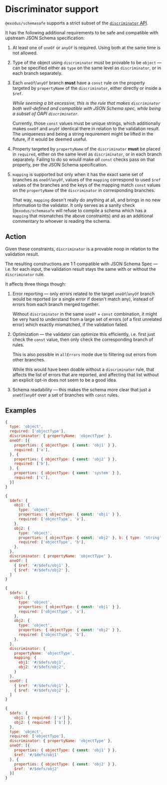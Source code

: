 # Discriminator support

`@exodus/schemasafe` supports a strict subset of the
[`discriminator` API](https://github.com/OAI/OpenAPI-Specification/blob/master/versions/3.1.0.md#discriminatorObject).

It has the following additional requirements to be safe and compatible with upstream JSON Schema
specification:

  1. At least one of `oneOf` or `anyOf` is required. Using both at the same time is not allowed.

  2. Type of the object using `discriminator` must be provable to be `object` — can be specified
     either as `type` on the same level as `discriminator`, or in each branch separately.

  3. Each `oneOf`/`anyOf` branch **must** have a `const` rule on the property targeted by
     `propertyName` of the `discriminator`, either directly or inside a `$ref`.

     _While seeming a bit excessive, this is the rule that makes `discriminator` both well-defined
     and compatible with JSON Schema spec, while being a subset of OAPI `discriminator`._

     Currently, those `const` values must be unique strings, which additionally makes `oneOf` and
     `anyOf` identical there in relation to the validation result. The uniqueness and being a string
     requirement might be lifted in the future, if it would be deemed useful.

  4. Property targeted by `propertyName` of the `discriminator` **must** be placed in `required`,
     either on the same level as `discriminator`, or in each branch separately. Failing to do so
     would make _all_ `const` checks pass on that property, per the JSON Schema specification.

  5. `mapping` is supported but only when it has the exact same set of branches as `oneOf`/`anyOf`,
     values of the `mapping` correspond to used `$ref` values of the branches and the keys of
     the mapping match `const` values on the `propertyName` of the `discriminator` in corresponding
     branches.

     That way, `mapping` doesn't really do anything at all, and brings in no new information to the
     validator. It only serves as a sanity check (`@exodus/schemasafe` will refuse to compile a
     schema which has a `mapping` that mismatches the above constraints) and as an additional
     commentary to whoever is reading the schema.

## Action

Given these constraints, `discriminator` is a provable noop in relation to the validation result.

The resulting constructions are 1:1 compatible with JSON Schema Spec — i.e. for each input, the
validation result stays the same with or without the `discriminator` rule.

It affects three things though:

  1. Error reporting — only errors related to the target `oneOf`/`anyOf` branch would be reported
     (or a single error if doesn't match any), instead of errors from each branch merged together.

     Without `discriminator` in the same `oneOf` + `const` combination, it might be very hard to
     understand from a large set of errors (of a first unrelated error) which exactly mismatched, if
     the validation failed.

  2. Optimization — the validator can optimize this efficiently, i.e. first just check the `const`
     value, then only check the corresponding branch of rules.

     This is also possible in `allErrors` mode due to filtering out errors from other branches.

     While this would have been doable without a `discriminator` rule, that affects the list of
     errors that are reported, and affecting that list without an explicit opt-in does not seem
     to be a good idea.

  3. Schema readability — this makes the schema more clear that just a `oneOf`/`anyOf` over
     a set of branches with `const` rules.

## Examples

```js
{
  type: 'object',
  required: ['objectType'],
  discriminator: { propertyName: 'objectType' },
  oneOf: [{
    properties: { objectType: { const: 'obj1' } },
    required: ['a'],
  }, {
    properties: { objectType: { const: 'obj2' } },
    required: ['b'],
  }, {
    properties: { objectType: { const: 'system' } },
    required: ['c'],
  }]
}
```

```js
{
  $defs: {
    obj1: {
      type: 'object',
      properties: { objectType: { const: 'obj1' } },
      required: ['objectType', 'a'],
    },
    obj2: {
      type: 'object',
      properties: { objectType: { const: 'obj2' }, b: { type: 'string' } },
      required: ['objectType', 'b'],
    },
  },
  discriminator: { propertyName: 'objectType' },
  oneOf: [
    { $ref: '#/$defs/obj1' },
    { $ref: '#/$defs/obj2' },
  ]
}
```

```js
{
  $defs: {
    obj1: {
      type: 'object',
      properties: { objectType: { const: 'obj1' } },
      required: ['objectType', 'a'],
    },
    obj2: {
      type: 'object',
      properties: { objectType: { const: 'obj2' } },
      required: ['objectType', 'b'],
    },
  },
  discriminator: {
    propertyName: 'objectType',
    mapping: {
      obj1: '#/$defs/obj1',
      obj2: '#/$defs/obj2',
    }
  },
  oneOf: [
    { $ref: '#/$defs/obj1' },
    { $ref: '#/$defs/obj2' },
  ]
}
```

```js
{
  $defs: {
    obj1: { required: ['a'] },
    obj2: { required: ['b'] },
  },
  type: 'object',
  required: ['objectType'],
  discriminator: { propertyName: 'objectType' },
  oneOf: [{
    properties: { objectType: { const: 'obj1' } },
    $ref: '#/$defs/obj1'
  }, {
    properties: { objectType: { const: 'obj2' } },
    $ref: '#/$defs/obj2'
  }]
}
```
